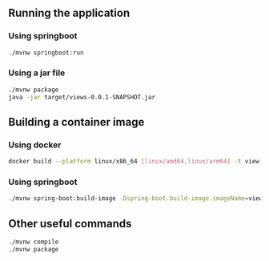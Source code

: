 
## Running the application
### Using springboot
```bash
./mvnw springboot:run
```
### Using a jar file
```bash
./mvnw package
java -jar target/views-0.0.1-SNAPSHOT.jar
```
## Building a container image
### Using docker
```bash
docker build --platform linux/x86_64 [linux/amd64,linux/arm64] -t view-api --target test .
```
### Using springboot
```bash
./mvnw spring-boot:build-image -Dspring-boot.build-image.imageName=view-api
```

## Other useful commands
```bash
./mvnw compile
./mvnw package
```
